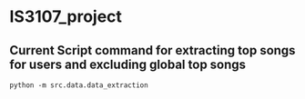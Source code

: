 # IS3107_project

## Current Script command for extracting top songs for users and excluding global top songs
```
python -m src.data.data_extraction
```
